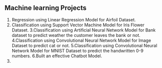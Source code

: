 ## Machine learning Projects
1. Regression using Linear Regression Model for Airfoil Dataset.
2. Classification using Support Vector Machine Model for Iris Flower Dataset.
3.Classification using Artificial Neural Network Model for Bank dataset to predict weather the customer leaves the bank or not.
4.Classification using Convolutional Neural Network Model for Image Dataset to predict cat or not.
5.Classification using Convolutional Neural Network Model for MNIST Dataset to predict the handwritten 0-9 numbers.
6.Built an effective Chatbot Model.
7.
